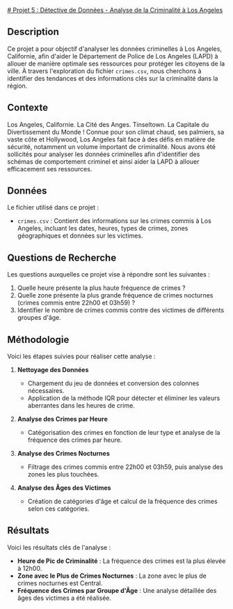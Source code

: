 [# Projet 5 : Détective de Données - Analyse de la Criminalité à Los Angeles](https://github.com/y-sm-s/D-tective-de-Donn-es---Analyse-de-la-Criminalit-Los-Angeles/blob/main/Analyse%20de%20la%20Criminalite%20a%20Los%20Angeles.ipynb)

## Description  
Ce projet a pour objectif d'analyser les données criminelles à Los Angeles, Californie, afin d'aider le Département de Police de Los Angeles (LAPD) à allouer de manière optimale ses ressources pour protéger les citoyens de la ville. À travers l'exploration du fichier `crimes.csv`, nous cherchons à identifier des tendances et des informations clés sur la criminalité dans la région.

## Contexte  
Los Angeles, Californie. La Cité des Anges. Tinseltown. La Capitale du Divertissement du Monde ! Connue pour son climat chaud, ses palmiers, sa vaste côte et Hollywood, Los Angeles fait face à des défis en matière de sécurité, notamment un volume important de criminalité. Nous avons été sollicités pour analyser les données criminelles afin d'identifier des schémas de comportement criminel et ainsi aider la LAPD à allouer efficacement ses ressources.

## Données  
Le fichier utilisé dans ce projet :
- `crimes.csv` : Contient des informations sur les crimes commis à Los Angeles, incluant les dates, heures, types de crimes, zones géographiques et données sur les victimes.

## Questions de Recherche  
Les questions auxquelles ce projet vise à répondre sont les suivantes :
1. Quelle heure présente la plus haute fréquence de crimes ?
2. Quelle zone présente la plus grande fréquence de crimes nocturnes (crimes commis entre 22h00 et 03h59) ?
3. Identifier le nombre de crimes commis contre des victimes de différents groupes d'âge.

## Méthodologie  
Voici les étapes suivies pour réaliser cette analyse :

1. **Nettoyage des Données**  
   - Chargement du jeu de données et conversion des colonnes nécessaires.
   - Application de la méthode IQR pour détecter et éliminer les valeurs aberrantes dans les heures de crime.

2. **Analyse des Crimes par Heure**  
   - Catégorisation des crimes en fonction de leur type et analyse de la fréquence des crimes par heure.

3. **Analyse des Crimes Nocturnes**  
   - Filtrage des crimes commis entre 22h00 et 03h59, puis analyse des zones les plus touchées.

4. **Analyse des Âges des Victimes**  
   - Création de catégories d'âge et calcul de la fréquence des crimes selon ces catégories.

## Résultats  
Voici les résultats clés de l'analyse :
- **Heure de Pic de Criminalité** : La fréquence des crimes est la plus élevée à 12h00.
- **Zone avec le Plus de Crimes Nocturnes** : La zone avec le plus de crimes nocturnes est Central.
- **Fréquence des Crimes par Groupe d'Âge** : Une analyse détaillée des âges des victimes a été réalisée.
